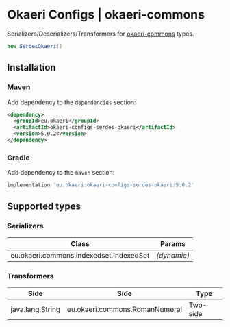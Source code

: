 # Okaeri Configs | okaeri-commons

Serializers/Deserializers/Transformers for [okaeri-commons](https://github.com/OkaeriPoland/okaeri-commons) types.

```java
new SerdesOkaeri()
```

## Installation

### Maven

Add dependency to the `dependencies` section:

```xml
<dependency>
  <groupId>eu.okaeri</groupId>
  <artifactId>okaeri-configs-serdes-okaeri</artifactId>
  <version>5.0.2</version>
</dependency>
```

### Gradle

Add dependency to the `maven` section:

```groovy
implementation 'eu.okaeri:okaeri-configs-serdes-okaeri:5.0.2'
```

## Supported types

### Serializers

| Class | Params |
|-|-|
| eu.okaeri.commons.indexedset.IndexedSet | *(dynamic)* |

### Transformers

| Side | Side | Type |
|-|-|-|
| java.lang.String | eu.okaeri.commons.RomanNumeral | Two-side |
